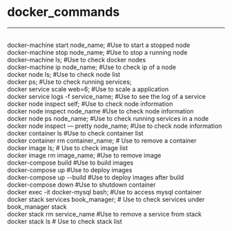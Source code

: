 # docker_commands
<HR><BR>
docker-machine start node_name;                 #Use to start a stopped node  <BR>
docker-machine stop node_name;                  #Use to stop a running node  <BR>
docker-machine ls;                                         #Use to check docker nodes   <BR>
docker-machine ip node_name;                      #Use to check ip of a node   <BR>
docker node ls;                                                #Use to check node list   <BR>
docker ps;                                                        #Use to check running services;   <BR>
docker service scale web=6;                           #Use to scale a application   <BR>
docker service logs -f service_name;              #Use to see the log of a service   <BR>
docker node inspect self;                                #Use to check node information   <BR>
docker node inspect node_name                    #Use to check node information  <BR>
docker node ps node_name;                           #Use to check running services in a node  <BR>
docker node inspect — pretty node_name;    #Use to check node information   <BR>
docker container ls                                         #Use to check container list  <BR>
docker container rm container_name;            # Use to remove a container  <BR>
docker image ls;                                            # Use to check image list  <BR>
docker image rm image_name;                     #Use to remove image  <BR>
docker-compose build                                   #Use to build images   <BR>
docker-compose up                                        #Use to deploy images  <BR>
docker-compose up --build                           #Use to deploy images after build  <BR>
docker-compose down                                  #Use to shutdown container  <BR>
docker exec -it docker-mysql bash;              #Use to access mysql container  <BR>
docker stack services  book_manager;         # Use to check services under book_manager stack  <BR>
docker stack rm service_name                     #Use to remove a service from stack  <BR>
docker stack ls                                              # Use to check stack list  <BR>
